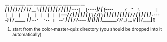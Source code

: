  __  .___________.__     _______.        ___           ______      __    __   __   ________   __  
|  | |           (_ )   /       |       /   \         /  __  \    |  |  |  | |  | |       /  |  | 
|  | `---|  |----`|/   |   (----`      /  ^  \       |  |  |  |   |  |  |  | |  | `---/  /   |  | 
|  |     |  |           \   \         /  /_\  \      |  |  |  |   |  |  |  | |  |    /  /    |  | 
|  |     |  |       .----)   |       /  _____  \     |  `--'  '--.|  `--'  | |  |   /  /----.|__| 
|__|     |__|       |_______/       /__/     \__\     \_____\_____\\______/  |__|  /________|(__) 

1. start from the color-master-quiz directory (you should be dropped into it automatically)